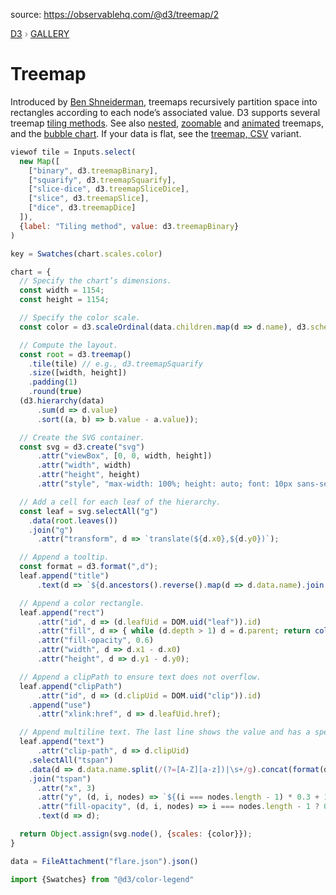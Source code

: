 source: https://observablehq.com/@d3/treemap/2
<div style="color: grey; font: 13px/25.5px var(--sans-serif); text-transform: uppercase;"><h1 style="display: none;">Treemap</h1><a href="https://d3js.org/">D3</a> › <a href="/@d3/gallery">Gallery</a></div>

# Treemap

Introduced by [Ben Shneiderman](http://www.cs.umd.edu/hcil/treemap-history/), treemaps recursively partition space into rectangles according to each node’s associated value. D3 supports several treemap [tiling methods](https://d3js.org/d3-hierarchy/treemap#treemap-tiling). See also [nested](/@d3/nested-treemap), [zoomable](/@d3/zoomable-treemap) and [animated](/@d3/animated-treemap) treemaps, and the [bubble chart](/@d3/bubble-chart/2?intent=fork). If your data is flat, see the [treemap, CSV](https://observablehq.com/@d3/treemap-stratify?intent=fork) variant.

```js
viewof tile = Inputs.select(
  new Map([
    ["binary", d3.treemapBinary],
    ["squarify", d3.treemapSquarify],
    ["slice-dice", d3.treemapSliceDice],
    ["slice", d3.treemapSlice],
    ["dice", d3.treemapDice]
  ]),
  {label: "Tiling method", value: d3.treemapBinary}
)
```

```js
key = Swatches(chart.scales.color)
```

```js echo
chart = {
  // Specify the chart’s dimensions.
  const width = 1154;
  const height = 1154;

  // Specify the color scale.
  const color = d3.scaleOrdinal(data.children.map(d => d.name), d3.schemeTableau10);

  // Compute the layout.
  const root = d3.treemap()
    .tile(tile) // e.g., d3.treemapSquarify
    .size([width, height])
    .padding(1)
    .round(true)
  (d3.hierarchy(data)
      .sum(d => d.value)
      .sort((a, b) => b.value - a.value));

  // Create the SVG container.
  const svg = d3.create("svg")
      .attr("viewBox", [0, 0, width, height])
      .attr("width", width)
      .attr("height", height)
      .attr("style", "max-width: 100%; height: auto; font: 10px sans-serif;");

  // Add a cell for each leaf of the hierarchy.
  const leaf = svg.selectAll("g")
    .data(root.leaves())
    .join("g")
      .attr("transform", d => `translate(${d.x0},${d.y0})`);

  // Append a tooltip.
  const format = d3.format(",d");
  leaf.append("title")
      .text(d => `${d.ancestors().reverse().map(d => d.data.name).join(".")}\n${format(d.value)}`);

  // Append a color rectangle. 
  leaf.append("rect")
      .attr("id", d => (d.leafUid = DOM.uid("leaf")).id)
      .attr("fill", d => { while (d.depth > 1) d = d.parent; return color(d.data.name); })
      .attr("fill-opacity", 0.6)
      .attr("width", d => d.x1 - d.x0)
      .attr("height", d => d.y1 - d.y0);

  // Append a clipPath to ensure text does not overflow.
  leaf.append("clipPath")
      .attr("id", d => (d.clipUid = DOM.uid("clip")).id)
    .append("use")
      .attr("xlink:href", d => d.leafUid.href);

  // Append multiline text. The last line shows the value and has a specific formatting.
  leaf.append("text")
      .attr("clip-path", d => d.clipUid)
    .selectAll("tspan")
    .data(d => d.data.name.split(/(?=[A-Z][a-z])|\s+/g).concat(format(d.value)))
    .join("tspan")
      .attr("x", 3)
      .attr("y", (d, i, nodes) => `${(i === nodes.length - 1) * 0.3 + 1.1 + i * 0.9}em`)
      .attr("fill-opacity", (d, i, nodes) => i === nodes.length - 1 ? 0.7 : null)
      .text(d => d);

  return Object.assign(svg.node(), {scales: {color}});
}
```

```js echo
data = FileAttachment("flare.json").json()
```

```js echo
import {Swatches} from "@d3/color-legend"
```
